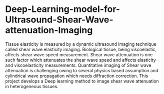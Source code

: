 # Deep-Learning-model-for-Ultrasound-Shear-Wave-attenuation-Imaging
Tissue elasticity is measured by a dynamic ultrasound imaging technique called shear wave elasticity imaging. Biological tissue, being viscoelastic, affects shear wave speed measurement. Shear wave attenuation is one such factor which attenuates the shear wave speed and affects elasticity and viscoelasticity measurements. Quantitative imaging of Shear wave attenuation is challenging owing to several physics based assumption and cylindrical wave propagation which needs diffraction correction. This project develops a Deep learning method to image shear wave attenuation in heterogeneous tissues.
